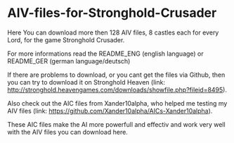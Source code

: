 # AIV-files-for-Stronghold-Crusader

Here You can download more then 128 AIV files, 8 castles each for every Lord, for the game Stronghold Crusader.



For more informations read the README_ENG (english language) or README_GER (german language/deutsch)



If there are problems to download, or you cant get the files via Github, then you can try to download it on Stronghold Heaven
(link: http://stronghold.heavengames.com/downloads/showfile.php?fileid=8495).



Also check out the AIC files from Xander10alpha, who helped me testing my AIV files (link: https://github.com/Xander10alpha/AICs-Xander10alpha).

These AIC files make the AI more powerfull and effectiv and work very well with the AIV files you can download here.
